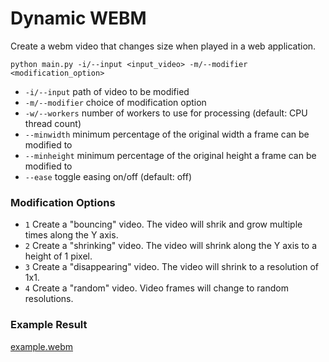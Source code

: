 # Dynamic WEBM

Create a webm video that changes size when played in a web application.

```
python main.py -i/--input <input_video> -m/--modifier <modification_option>
```

- `-i/--input` path of video to be modified
- `-m/--modifier` choice of modification option
- `-w/--workers` number of workers to use for processing (default: CPU thread count)
- `--minwidth` minimum percentage of the original width a frame can be modified to
- `--minheight` minimum percentage of the original height a frame can be modified to
- `--ease` toggle easing on/off (default: off)

### Modification Options

- `1` Create a "bouncing" video. The video will shrik and grow multiple times along the Y axis.
- `2` Create a "shrinking" video. The video will shrink along the Y axis to a height of 1 pixel.
- `3` Create a "disappearing" video. The video will shrink to a resolution of 1x1.
- `4` Create a "random" video. Video frames will change to random resolutions.

### Example Result

[example.webm](https://user-images.githubusercontent.com/45544056/182500464-c14adb3d-9396-4821-b89a-558e1dbdeca7.webm)
